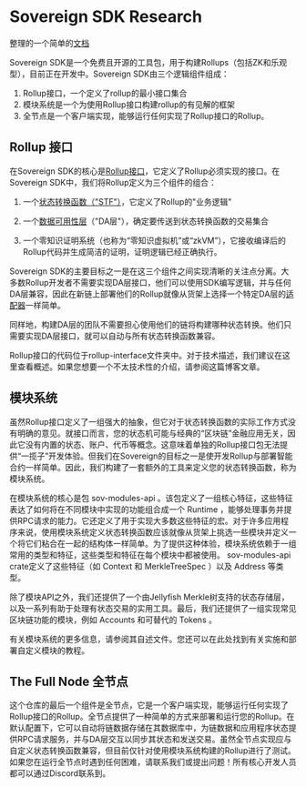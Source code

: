 # Sovereign SDK Research

整理的一个简单的[文档](https://arc.net/p/5ADEDB24-187A-4F3F-9771-ED04F081D657)

Sovereign SDK是一个免费且开源的工具包，用于构建Rollups（包括ZK和乐观型），目前正在开发中。Sovereign SDK由三个逻辑组件组成：

1. Rollup接口，一个定义了rollup的最小接口集合
2. 模块系统是一个为使用Rollup接口构建rollup的有见解的框架
3. 全节点是一个客户端实现，能够运行任何实现了Rollup接口的Rollup。

## Rollup 接口

在Sovereign SDK的核心是[Rollup接口](https://github.com/Sovereign-Labs/sovereign-sdk/blob/nightly/rollup-interface/specs/overview.md)，它定义了Rollup必须实现的接口。在Sovereign SDK中，我们将Rollup定义为三个组件的组合：

1. 一个[状态转换函数（"STF"）](https://github.com/Sovereign-Labs/sovereign-sdk/blob/nightly/rollup-interface/specs/interfaces/stf.md)，它定义了Rollup的"业务逻辑"

2. 一个[数据可用性层](https://github.com/Sovereign-Labs/sovereign-sdk/blob/nightly/rollup-interface/specs/interfaces/da.md)（"DA层"），确定要传送到状态转换函数的交易集合

3. 一个零知识证明系统（也称为“零知识虚拟机”或“zkVM”），它接收编译后的Rollup代码并生成简洁的证明，证明逻辑已经正确执行。

Sovereign SDK的主要目标之一是在这三个组件之间实现清晰的关注点分离。大多数Rollup开发者不需要实现DA层接口，他们可以使用SDK编写逻辑，并与任何DA层兼容，因此在新链上部署他们的Rollup就像从货架上选择一个特定DA层的[适配器](https://github.com/Sovereign-Labs/Jupiter)一样简单。

同样地，构建DA层的团队不需要担心使用他们的链将构建哪种状态转换。他们只需要实现DA层接口，就可以自动与所有状态转换函数兼容。

Rollup接口的代码位于rollup-interface文件夹中。对于技术描述，我们建议在这里查看概述。如果您想要一个不太技术性的介绍，请参阅这篇博客文章。

## 模块系统

虽然Rollup接口定义了一组强大的抽象，但它对于状态转换函数的实际工作方式没有明确的意见。就接口而言，您的状态机可能与经典的“区块链”金融应用无关，因此它没有内置的状态、账户、代币等概念。这意味着单独的Rollup接口包无法提供“一揽子”开发体验。但我们在Sovereign的目标之一是使开发Rollup与部署智能合约一样简单。因此，我们构建了一套额外的工具来定义您的状态转换函数，称为模块系统。

在模块系统的核心是包 sov-modules-api 。该包定义了一组核心特征，这些特征表达了如何将在不同模块中实现的功能组合成一个 Runtime ，能够处理事务并提供RPC请求的能力。它还定义了用于实现大多数这些特征的宏。对于许多应用程序来说，使用模块系统定义状态转换函数应该就像从货架上挑选一些模块并定义一个将它们粘合在一起的结构体一样简单。为了提供这种体验，模块系统依赖于一组常用的类型和特征，这些类型和特征在每个模块中都被使用。 sov-modules-api crate定义了这些特征（如 Context 和 MerkleTreeSpec ）以及 Address 等类型。

除了模块API之外，我们还提供了一个由Jellyfish Merkle树支持的状态存储层，以及一系列有助于处理有状态交易的实用工具。最后，我们还提供了一组实现常见区块链功能的模块，例如 Accounts 和可替代的 Tokens 。

有关模块系统的更多信息，请参阅其自述文件。您还可以在此处找到有关实施和部署自定义模块的教程。

## The Full Node 全节点

这个仓库的最后一个组件是全节点，它是一个客户端实现，能够运行任何实现了Rollup接口的Rollup。全节点提供了一种简单的方式来部署和运行您的Rollup。在默认配置下，它可以自动将链数据存储在其数据库中，为链数据和应用程序状态提供RPC请求服务，并与DA层交互以同步其状态和发送交易。虽然全节点实现应与自定义状态转换函数兼容，但目前仅针对使用模块系统构建的Rollup进行了测试。如果您在运行全节点时遇到任何困难，请联系我们或提出问题！所有核心开发人员都可以通过Discord联系到。
